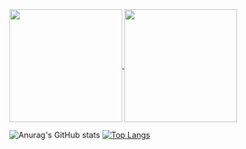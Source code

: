 <!--## Hi there 👋-->

<a href="https://github.com/anuraghazra/github-readme-stats">
  <img height=200 align="center" src="https://github-readme-stats.vercel.app/api?username=Lichston&show_icons=true&theme=tokyonight" />
</a>
<a href="https://github.com/anuraghazra/convoychat">
  <img height=200 align="center" src="https://github-readme-stats.vercel.app/api/top-langs?username=Lichston&layout=donut&langs_count=8&card_width=320&theme=tokyonight" />
</a>

![Anurag's GitHub stats](https://github-readme-stats.vercel.app/api?username=Lichston&show_icons=true&theme=tokyonight)
[![Top Langs](https://github-readme-stats.vercel.app/api/top-langs/?username=Lichston&layout=donut)](https://github.com/anuraghazra/github-readme-stats)


<!--
**Lichston/Lichston** is a ✨ _special_ ✨ repository because its `README.md` (this file) appears on your GitHub profile.

Here are some ideas to get you started:

- 🔭 I’m currently working on ...
- 🌱 I’m currently learning ...
- 👯 I’m looking to collaborate on ...
- 🤔 I’m looking for help with ...
- 💬 Ask me about ...
- 📫 How to reach me: ...
- 😄 Pronouns: ...
- ⚡ Fun fact: ...
-->
